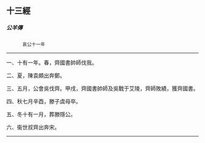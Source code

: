 

## 十三經

##### 公羊傳
　　　`哀公十一年`

* * *

一、十有一年。春，齊國書帥師伐我。

二、夏，陳袁頗出奔鄭。

三、五月，公會吳伐齊。甲戌，齊國書帥師及吳戰于艾陵，齊師敗績，獲齊國書。

四、秋七月辛酉，滕子虞母卒。

五、冬十有一月，葬滕隱公。

六、衞世叔齊出奔宋。

* * *

